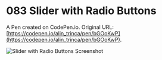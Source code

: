 # 083 Slider with Radio Buttons

A Pen created on CodePen.io. Original URL: [https://codepen.io/alin_trinca/pen/bGOoKwP](https://codepen.io/alin_trinca/pen/bGOoKwP).

![Slider with Radio Buttons Screenshot](rainy-night.png)
